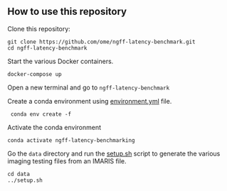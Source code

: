 How to use this repository
--------------------------

Clone this repository:
```
git clone https://github.com/ome/ngff-latency-benchmark.git
cd ngff-latency-benchmark
```

Start the various Docker containers.
```
docker-compose up
```

Open a new terminal and go to ``ngff-latency-benchmark``

Create a conda environment using [environment.yml](environment.yml) file.
```
 conda env create -f
```
Activate the conda environment 
```
conda activate ngff-latency-benchmarking
```

Go the ``data`` directory and run the [setup.sh](setup.sh) script to generate the various imaging testing files from an IMARIS file.
```
cd data
../setup.sh
```
